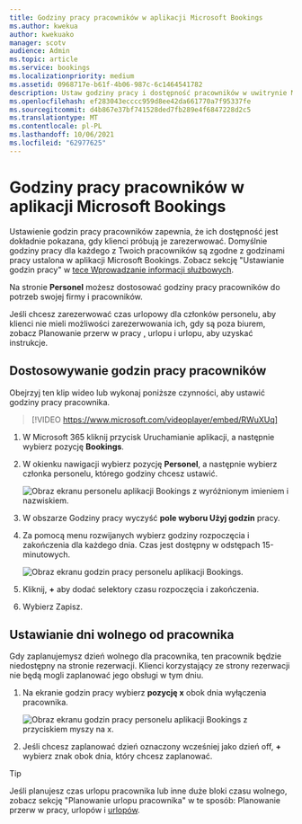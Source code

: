 ```yaml
---
title: Godziny pracy pracowników w aplikacji Microsoft Bookings
ms.author: kwekua
author: kwekuako
manager: scotv
audience: Admin
ms.topic: article
ms.service: bookings
ms.localizationpriority: medium
ms.assetid: 0968717e-b61f-4b06-987c-6c1464541782
description: Ustaw godziny pracy i dostępność pracowników w uwitrynie Microsoft Bookings.
ms.openlocfilehash: ef283043ecccc959d8ee42da661770a7f95337fe
ms.sourcegitcommit: d4b867e37bf741528ded7fb289e4f6847228d2c5
ms.translationtype: MT
ms.contentlocale: pl-PL
ms.lasthandoff: 10/06/2021
ms.locfileid: "62977625"
---
```

# <a name="employee-working-hours-in-microsoft-bookings"></a>Godziny pracy pracowników w aplikacji Microsoft Bookings

Ustawienie godzin pracy pracowników zapewnia, że ich dostępność jest dokładnie pokazana, gdy klienci próbują je zarezerwować. Domyślnie godziny pracy dla każdego z Twoich pracowników są zgodne z godzinami pracy ustalona w aplikacji Microsoft Bookings. Zobacz sekcję "Ustawianie godzin pracy" w [tece Wprowadzanie informacji służbowych](enter-business-information.md).

Na stronie **Personel** możesz dostosować godziny pracy pracowników do potrzeb swojej firmy i pracowników.

Jeśli chcesz zarezerwować czas urlopowy dla członków personelu, aby klienci nie mieli możliwości zarezerwowania ich, gdy są poza biurem, zobacz Planowanie przerw w pracy [,](schedule-closures-time-off-vacation.md) urlopu i urlopu, aby uzyskać instrukcje.

## <a name="customize-employee-working-hours"></a>Dostosowywanie godzin pracy pracowników

Obejrzyj ten klip wideo lub wykonaj poniższe czynności, aby ustawić godziny pracy pracownika.

> [!VIDEO https://www.microsoft.com/videoplayer/embed/RWuXUq]

1. W Microsoft 365 kliknij przycisk Uruchamianie aplikacji, a następnie wybierz pozycję **Bookings**.

1. W okienku nawigacji wybierz pozycję **Personel**, a następnie wybierz członka personelu, którego godziny chcesz ustawić.

   ![Obraz ekranu personelu aplikacji Bookings z wyróżnionym imieniem i nazwiskiem.](../media/bookings-staff-name-highlight.png)

1. W obszarze Godziny pracy wyczyść **pole wyboru Użyj godzin** pracy.

1. Za pomocą menu rozwijanych wybierz godziny rozpoczęcia i zakończenia dla każdego dnia. Czas jest dostępny w odstępach 15-minutowych.

   ![Obraz ekranu godzin pracy personelu aplikacji Bookings.](../media/bookings-staff-hours.png)

1. Kliknij, **+** aby dodać selektory czasu rozpoczęcia i zakończenia.

1. Wybierz Zapisz.

## <a name="set-an-employees-days-off"></a>Ustawianie dni wolnego od pracownika

Gdy zaplanujemysz dzień wolnego dla pracownika, ten pracownik będzie niedostępny na stronie rezerwacji. Klienci korzystający ze strony rezerwacji nie będą mogli zaplanować jego obsługi w tym dniu.

1. Na ekranie godzin pracy wybierz **pozycję x** obok dnia wyłączenia pracownika.

   ![Obraz ekranu godzin pracy personelu aplikacji Bookings z przyciskiem myszy na x.](../media/bookings-staff-time-off.png)

1. Jeśli chcesz zaplanować dzień oznaczony wcześniej jako dzień off, **+** wybierz znak obok dnia, który chcesz zaplanować.

> [!TIP]
> Jeśli planujesz czas urlopu pracownika lub inne duże bloki czasu wolnego, zobacz sekcję "Planowanie urlopu pracownika" w te sposób: Planowanie przerw w pracy, urlopów i [urlopów](schedule-closures-time-off-vacation.md#schedule-employee-time-off).
